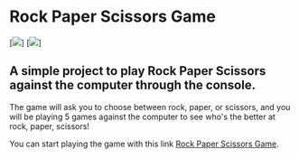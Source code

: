# **Rock Paper Scissors** Game

[![](https://img.shields.io/badge/JavaScript-323330?style=for-the-badge&logo=javascript&logoColor=F7DF1E)]
[![](https://img.shields.io/badge/HTML5-E34F26?style=for-the-badge&logo=html5&logoColor=white)]
## A simple project to play Rock Paper Scissors against the computer through the console.

The game will ask you to choose between rock, paper, or scissors, and you will be playing 5 games against the computer to see who's the better at rock, paper, scissors!

You can start playing the game with this link [Rock Paper Scissors Game](https://requin883.github.io/RockPaperScissors_Game/).
